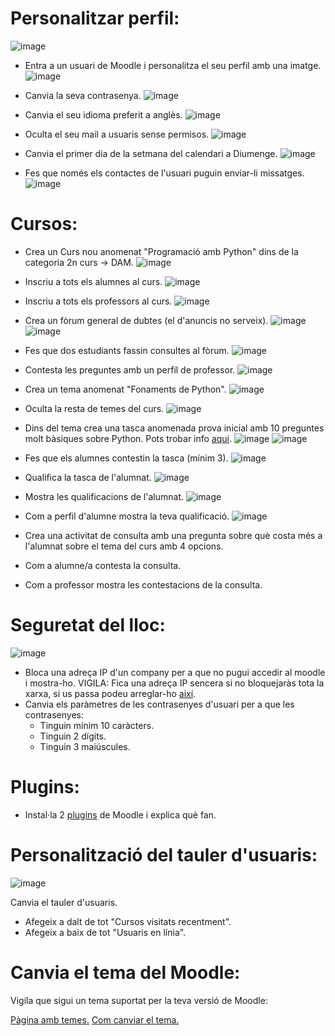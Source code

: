 # Personalitzar perfil:

![image](https://user-images.githubusercontent.com/110727546/207070729-91000a9b-782a-43ed-8f50-344d9db3ad3f.png)

- Entra a un usuari de Moodle i personalitza el seu perfil amb una imatge.
  ![image](https://user-images.githubusercontent.com/104194793/212271988-f60adea4-a227-42fe-9f97-3652e8ddc54e.png)

- Canvia la seva contrasenya.
  ![image](https://user-images.githubusercontent.com/104194793/212272275-516cb87c-ed96-4f3b-80ea-ce92d3b9dc95.png)
  
- Canvia el seu idioma preferit a anglès.
  ![image](https://user-images.githubusercontent.com/104194793/212272378-6c9f3320-bb78-431e-8551-c6562c978bd0.png)

- Oculta el seu mail a usuaris sense permisos.
  ![image](https://user-images.githubusercontent.com/104194793/212716247-7bee55db-a176-45b4-a9fc-d9b870711b16.png)

- Canvia el primer dia de la setmana del calendari a Diumenge.
  ![image](https://user-images.githubusercontent.com/104194793/212715538-54f44027-089a-4f73-b983-9e71b1b19d01.png)

- Fes que només els contactes de l'usuari puguin enviar-li missatges.
  ![image](https://user-images.githubusercontent.com/104194793/212715729-f9d231e7-3ccc-4821-9215-a830bcd81e95.png)


# Cursos:

- Crea un Curs nou anomenat "Programació amb Python" dins de la categoria 2n curs -> DAM.
  ![image](https://user-images.githubusercontent.com/104194793/212716820-c0fef205-5df7-463c-b04b-03a5c24100ef.png)

- Inscriu a tots els alumnes al curs.
  ![image](https://user-images.githubusercontent.com/104194793/212717723-cedaf6d4-317c-47b4-baf7-a6fce53e7652.png)

- Inscriu a tots els professors al curs.
  ![image](https://user-images.githubusercontent.com/104194793/212717744-19c1e294-a5de-47c1-b1d7-2d7c3ced19da.png)

- Crea un fòrum general de dubtes (el d'anuncis no serveix).
  ![image](https://user-images.githubusercontent.com/104194793/212718238-0f7f7cc3-10ab-4f5a-918f-3d1fc7017771.png)
  ![image](https://user-images.githubusercontent.com/104194793/212718304-9ff2262b-e961-455d-96db-bfc1777dbcf8.png)

- Fes que dos estudiants fassin consultes al fòrum.
  ![image](https://user-images.githubusercontent.com/104194793/212719685-ddb2933e-8be5-4331-91fe-155d913f94b5.png)

- Contesta les preguntes amb un perfil de professor.
  ![image](https://user-images.githubusercontent.com/104194793/212720264-b8135480-a0e9-4ca2-89ff-5ba4ac16586b.png)

- Crea un tema anomenat "Fonaments de Python".
  ![image](https://user-images.githubusercontent.com/104194793/212720540-1c531d41-5fdf-4a90-80b8-1ddf27bf04c6.png)

- Oculta la resta de temes del curs.
  ![image](https://user-images.githubusercontent.com/104194793/212720631-d76d5973-bcc3-43aa-9a97-cd877a0b0d69.png)

- Dins del tema crea una tasca anomenada prova inicial amb 10 preguntes molt bàsiques sobre Python. Pots trobar info [aqui](https://www.w3schools.com/python/).
  ![image](https://user-images.githubusercontent.com/104194793/212723541-0e7f01bb-4aef-47e0-a3f8-60e50033b4cd.png)
  ![image](https://user-images.githubusercontent.com/104194793/212723607-b19c2894-c8b0-4fff-8451-a6294285bc1d.png)

- Fes que els alumnes contestin la tasca (mínim 3).
  ![image](https://user-images.githubusercontent.com/104194793/212725298-daf247ad-03e2-4353-9290-5112492d0b2f.png)

- Qualifica la tasca de l'alumnat.
  ![image](https://user-images.githubusercontent.com/104194793/212725097-0c1f8607-13de-4e4e-81c9-9dbc1f919247.png)

- Mostra les qualificacions de l'alumnat.
  ![image](https://user-images.githubusercontent.com/104194793/212725204-ab9daa03-401a-4a06-8a56-08e643d7a6f4.png)

- Com a perfil d'alumne mostra la teva qualificació.
  ![image](https://user-images.githubusercontent.com/104194793/212725466-82720b51-3b68-4cec-99cc-968714616204.png)

- Crea una activitat de consulta amb una pregunta sobre què costa més a l'alumnat sobre el tema del curs amb 4 opcions.
- Com a alumne/a contesta la consulta.
- Com a professor mostra les contestacions de la consulta.

# Seguretat del lloc:

![image](https://user-images.githubusercontent.com/110727546/207085138-c3cbcb81-edee-45a1-8b11-daf20093e56d.png)


- Bloca una adreça IP d'un company per a que no pugui accedir al moodle i mostra-ho. VIGILA: Fica una adreça IP sencera si no bloquejaràs tota la xarxa, si us passa podeu arreglar-ho [així](https://moodle.org/mod/forum/discuss.php?d=323745).
- Canvia els paràmetres de les contrasenyes d'usuari per a que les contrasenyes:
  - Tinguin mínim 10 caràcters.
  - Tinguin 2 dígits.
  - Tinguin 3 maiúscules.

# Plugins:

- Instal·la 2 [plugins](https://moodle.org/plugins/) de Moodle i explica què fan.

# Personalització del tauler d'usuaris:

![image](https://user-images.githubusercontent.com/110727546/207088651-6131a2b1-20c7-4a9f-b50a-317295ce70f1.png)

Canvia el tauler d'usuaris.

- Afegeix a dalt de tot "Cursos visitats recentment".
- Afegeix a baix de tot "Usuaris en línia".

# Canvia el tema del Moodle:

Vigila que sigui un tema suportat per la teva versió de Moodle:

[Pàgina amb temes.](https://moodle.org/plugins/browse.php?list=category&id=3)
[Com canviar el tema.](https://docs.moodle.org/24/en/Installing_a_new_theme)


